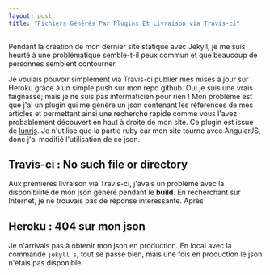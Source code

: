 ```yaml
---
layout: post
title: "Fichiers Générés Par Plugins Et Livraison via Travis-ci"
---
```


Pendant la création de mon dernier site statique avec Jekyll, je me suis heurté à une problématique semble-t-il peux commun et que beaucoup de personnes semblent contourner.

Je voulais pouvoir simplement via Travis-ci publier mes mises à jour sur Heroku grâce à un simple push sur mon repo github. Oui je suis une vrais faignasse; mais je ne suis pas informaticien pour rien ! Mon problème est que j'ai un plugin qui me génère un json contenant les réferences de mes articles et permettant ainsi une recherche rapide comme vous l'avez probablement découvert en haut à droite de mon site. Ce plugin est issue de [lunrjs](https://github.com/slashdotdash/jekyll-lunr-js-search). Je n'utilise que la partie ruby car mon site tourne avec AngularJS, donc j'ai modifié l'utilisation de ce json.

## Travis-ci : No such file or directory
Aux premières livraison via Travis-ci, j'avais un problème avec la disponibilité de mon json généré pendant le **build**. En recherchant sur Internet, je ne trouvais pas de réponse interessante. Après

## Heroku : 404 sur mon json
Je n'arrivais pas à obtenir mon json en production. En local avec la commande `jekyll s`, tout se passe bien, mais une fois en production le json n'étais pas disponible. 